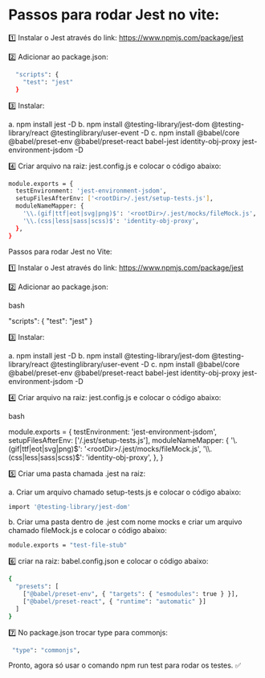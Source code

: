 # Passos para rodar Jest no vite:

1️⃣ Instalar o Jest através do link: https://www.npmjs.com/package/jest

2️⃣ Adicionar ao package.json:

```bash
  "scripts": {
    "test": "jest"
  }
```

3️⃣ Instalar:

a. npm install jest -D
b. npm install @testing-library/jest-dom @testing-library/react @testinglibrary/user-event -D
c. npm install @babel/core @babel/preset-env @babel/preset-react babel-jest identity-obj-proxy jest-environment-jsdom -D


4️⃣ Criar arquivo na raiz: jest.config.js e colocar o código abaixo:

```bash
module.exports = {
  testEnvironment: 'jest-environment-jsdom',
  setupFilesAfterEnv: ['<rootDir>/.jest/setup-tests.js'],
  moduleNameMapper: {
    '\\.(gif|ttf|eot|svg|png)$': '<rootDir>/.jest/mocks/fileMock.js',
    '\\.(css|less|sass|scss)$': 'identity-obj-proxy',
  },
}
```

Passos para rodar Jest no Vite:

1️⃣ Instalar o Jest através do link: https://www.npmjs.com/package/jest

2️⃣ Adicionar ao package.json:

bash

  "scripts": {
    "test": "jest"
  }

3️⃣ Instalar:

a. npm install jest -D
b. npm install @testing-library/jest-dom @testing-library/react @testinglibrary/user-event -D
c. npm install @babel/core @babel/preset-env @babel/preset-react babel-jest identity-obj-proxy jest-environment-jsdom -D

4️⃣ Criar arquivo na raiz: jest.config.js e colocar o código abaixo:

bash

module.exports = {
  testEnvironment: 'jest-environment-jsdom',
  setupFilesAfterEnv: ['<rootDir>/.jest/setup-tests.js'],
  moduleNameMapper: {
    '\\.(gif|ttf|eot|svg|png)$': '<rootDir>/.jest/mocks/fileMock.js',
    '\\.(css|less|sass|scss)$': 'identity-obj-proxy',
  },
}

5️⃣ Criar uma pasta chamada .jest na raiz:

a. Criar um arquivo chamado setup-tests.js e colocar o código abaixo:

```bash
import '@testing-library/jest-dom'
```
b. Criar uma pasta dentro de .jest com nome mocks e criar um arquivo chamado fileMock.js e colocar o código abaixo:

```bash
module.exports = "test-file-stub"
```

6️⃣ criar na raiz: babel.config.json e colocar o código abaixo:

```bash
{
  "presets": [
    ["@babel/preset-env", { "targets": { "esmodules": true } }],
    ["@babel/preset-react", { "runtime": "automatic" }]
  ]
}
```

7️⃣ No package.json trocar type para commonjs:

```bash
 "type": "commonjs",
```

Pronto, agora só usar o comando npm run test para rodar os testes. ✅
